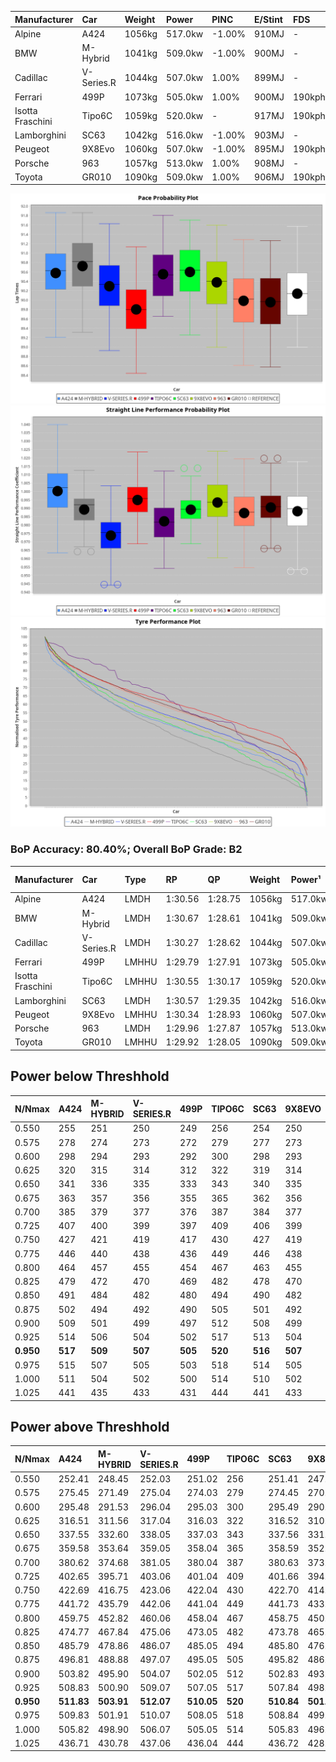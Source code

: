 | Manufacturer     | Car        | Weight | Power   | PINC    | E/Stint | FDS     |
|:-|:-|:-|:-|:-|:-|:-|
| Alpine           | A424       | 1056kg | 517.0kw | -1.00%  | 910MJ   |    -    |
| BMW              | M-Hybrid   | 1041kg | 509.0kw | -1.00%  | 900MJ   |    -    |
| Cadillac         | V-Series.R | 1044kg | 507.0kw | 1.00%   | 899MJ   |    -    |
| Ferrari          | 499P       | 1073kg | 505.0kw | 1.00%   | 900MJ   | 190kph  |
| Isotta Fraschini | Tipo6C     | 1059kg | 520.0kw |    -    | 917MJ   | 190kph  |
| Lamborghini      | SC63       | 1042kg | 516.0kw | -1.00%  | 903MJ   |    -    |
| Peugeot          | 9X8Evo     | 1060kg | 507.0kw | -1.00%  | 895MJ   | 190kph  |
| Porsche          | 963        | 1057kg | 513.0kw | 1.00%   | 908MJ   |    -    |
| Toyota           | GR010      | 1090kg | 509.0kw | 1.00%   | 906MJ   | 190kph  |

![PACECHART](./IMG/ACOMETHOD.png)
![STRAIGHTLINEPERFORMANCECHART](./IMG/ACOMETHOD_sp.png)
![TYREPERFORMANCECHART](./IMG/ACOMETHOD_tw.png)

### BoP Accuracy: 80.40%; Overall BoP Grade: B2
| Manufacturer     | Car        | Type  | RP      | QP      | Weight | Power¹  | Threshhold | PINC    | Power²   | E/Stint | AVG Vmax  | FDS     | RDLC | L/Stint | BOP-Grade | Model Accuracy | Model Points | Match%  | SimDiff |
|:-|:-|:-|:-|:-|:-|:-|:-|:-|:-|:-|:-|:-|:-|:-|:-|:-|:-|:-|:-|
| Alpine           | A424       | LMDH  | 1:30.56 | 1:28.75 | 1056kg | 517.0kw | 210.0kph   | -1.00%  | 511.80kw |  910MJ  | 322.85kph |    -    | 0.99 | 40      | +B2       | 99.61%         | 762          | 83.01%  | #       |
| BMW              | M-Hybrid   | LMDH  | 1:30.67 | 1:28.61 | 1041kg | 509.0kw | 210.0kph   | -1.00%  | 503.90kw |  900MJ  | 320.83kph |    -    | 1.01 | 40      | +B2       | 100.00%        | 1826         | 80.98%  | #       |
| Cadillac         | V-Series.R | LMDH  | 1:30.27 | 1:28.62 | 1044kg | 507.0kw | 210.0kph   | 1.00%   | 512.10kw |  899MJ  | 318.85kph |    -    | 1.01 | 40      | ~A1       | 99.00%         | 3184         | 100.00% | #       |
| Ferrari          | 499P       | LMHHU | 1:29.79 | 1:27.91 | 1073kg | 505.0kw | 210.0kph   | 1.00%   | 510.10kw |  900MJ  | 320.50kph | 190kph  | 1.02 | 40      | -C2       | 98.07%         | 3550         | 72.17%  | #       |
| Isotta Fraschini | Tipo6C     | LMHHU | 1:30.55 | 1:30.17 | 1059kg | 520.0kw | 210.0kph   |    -    | 520.00kw |  917MJ  | 320.61kph | 190kph  | 1.05 | 40      | +E2       | 96.81%         | 91           | 50.86%  | #       |
| Lamborghini      | SC63       | LMDH  | 1:30.57 | 1:29.35 | 1042kg | 516.0kw | 210.0kph   | -1.00%  | 510.80kw |  903MJ  | 321.33kph |    -    | 1.04 | 40      | +B2       | 100.00%        | 529          | 84.12%  | #       |
| Peugeot          | 9X8Evo     | LMHHU | 1:30.34 | 1:28.93 | 1060kg | 507.0kw | 210.0kph   | -1.00%  | 501.90kw |  895MJ  | 320.40kph | 190kph  | 0.99 | 40      | +A2       | 99.21%         | 377          | 91.46%  | #       |
| Porsche          | 963        | LMDH  | 1:29.96 | 1:27.87 | 1057kg | 513.0kw | 210.0kph   | 1.00%   | 518.10kw |  908MJ  | 321.11kph |    -    | 1.00 | 40      | -B2       | 99.96%         | 10176        | 81.35%  | #       |
| Toyota           | GR010      | LMHHU | 1:29.92 | 1:28.05 | 1090kg | 509.0kw | 210.0kph   | 1.00%   | 514.10kw |  906MJ  | 319.12kph | 190kph  | 1.00 | 40      | -C1       | 99.95%         | 5509         | 79.64%  | #       |

## Power below Threshhold
| N/Nmax    | A424    | M-HYBRID | V-SERIES.R | 499P    | TIPO6C  | SC63    | 9X8EVO  | 963     | GR010   |
|:-|:-|:-|:-|:-|:-|:-|:-|:-|:-|
|  0.550    |  255    |  251     |  250       |  249    |  256    |  254    |  250    |  253    |  251    |
|  0.575    |  278    |  274     |  273       |  272    |  279    |  277    |  273    |  276    |  274    |
|  0.600    |  298    |  294     |  293       |  292    |  300    |  298    |  293    |  296    |  294    |
|  0.625    |  320    |  315     |  314       |  312    |  322    |  319    |  314    |  317    |  315    |
|  0.650    |  341    |  336     |  335       |  333    |  343    |  340    |  335    |  338    |  336    |
|  0.675    |  363    |  357     |  356       |  355    |  365    |  362    |  356    |  360    |  357    |
|  0.700    |  385    |  379     |  377       |  376    |  387    |  384    |  377    |  382    |  379    |
|  0.725    |  407    |  400     |  399       |  397    |  409    |  406    |  399    |  403    |  400    |
|  0.750    |  427    |  421     |  419       |  417    |  430    |  427    |  419    |  424    |  421    |
|  0.775    |  446    |  440     |  438       |  436    |  449    |  446    |  438    |  443    |  440    |
|  0.800    |  464    |  457     |  455       |  454    |  467    |  463    |  455    |  461    |  457    |
|  0.825    |  479    |  472     |  470       |  469    |  482    |  478    |  470    |  476    |  472    |
|  0.850    |  491    |  484     |  482       |  480    |  494    |  490    |  482    |  487    |  484    |
|  0.875    |  502    |  494     |  492       |  490    |  505    |  501    |  492    |  498    |  494    |
|  0.900    |  509    |  501     |  499       |  497    |  512    |  508    |  499    |  505    |  501    |
|  0.925    |  514    |  506     |  504       |  502    |  517    |  513    |  504    |  510    |  506    |
| **0.950** | **517** | **509**  | **507**    | **505** | **520** | **516** | **507** | **513** | **509** |
|  0.975    |  515    |  507     |  505       |  503    |  518    |  514    |  505    |  511    |  507    |
|  1.000    |  511    |  504     |  502       |  500    |  514    |  510    |  502    |  507    |  504    |
|  1.025    |  441    |  435     |  433       |  431    |  444    |  441    |  433    |  438    |  435    |

## Power above Threshhold
| N/Nmax    | A424       | M-HYBRID   | V-SERIES.R | 499P       | TIPO6C  | SC63       | 9X8EVO     | 963        | GR010      |
|:-|:-|:-|:-|:-|:-|:-|:-|:-|:-|
|  0.550    |  252.41    |  248.45    |  252.03    |  251.02    |  256    |  251.41    |  247.46    |  255.06    |  253.04    |
|  0.575    |  275.45    |  271.49    |  275.04    |  274.03    |  279    |  274.45    |  270.50    |  278.07    |  276.05    |
|  0.600    |  295.48    |  291.53    |  296.04    |  295.03    |  300    |  295.49    |  290.54    |  299.08    |  297.05    |
|  0.625    |  316.51    |  311.56    |  317.04    |  316.03    |  322    |  316.52    |  310.58    |  321.08    |  318.06    |
|  0.650    |  337.55    |  332.60    |  338.05    |  337.03    |  343    |  337.56    |  331.61    |  342.09    |  339.06    |
|  0.675    |  359.58    |  353.64    |  359.05    |  358.04    |  365    |  358.59    |  352.65    |  364.09    |  361.06    |
|  0.700    |  380.62    |  374.68    |  381.05    |  380.04    |  387    |  380.63    |  373.69    |  386.10    |  383.07    |
|  0.725    |  402.65    |  395.71    |  403.06    |  401.04    |  409    |  401.66    |  394.73    |  407.10    |  404.07    |
|  0.750    |  422.69    |  416.75    |  423.06    |  422.04    |  430    |  422.70    |  414.77    |  428.11    |  425.07    |
|  0.775    |  441.72    |  435.79    |  442.06    |  441.04    |  449    |  441.73    |  433.80    |  447.11    |  444.08    |
|  0.800    |  459.75    |  452.82    |  460.06    |  458.04    |  467    |  458.75    |  450.84    |  465.12    |  462.08    |
|  0.825    |  474.77    |  467.84    |  475.06    |  473.05    |  482    |  473.78    |  465.86    |  480.12    |  477.08    |
|  0.850    |  485.79    |  478.86    |  486.07    |  485.05    |  494    |  485.80    |  476.88    |  492.12    |  488.09    |
|  0.875    |  496.81    |  488.88    |  497.07    |  495.05    |  505    |  495.82    |  486.90    |  503.13    |  499.09    |
|  0.900    |  503.82    |  495.90    |  504.07    |  502.05    |  512    |  502.83    |  493.92    |  510.13    |  506.09    |
|  0.925    |  508.83    |  500.90    |  509.07    |  507.05    |  517    |  507.84    |  498.92    |  515.13    |  511.09    |
| **0.950** | **511.83** | **503.91** | **512.07** | **510.05** | **520** | **510.84** | **501.93** | **518.13** | **514.09** |
|  0.975    |  509.83    |  501.91    |  510.07    |  508.05    |  518    |  508.84    |  499.93    |  516.13    |  512.09    |
|  1.000    |  505.82    |  498.90    |  506.07    |  505.05    |  514    |  505.83    |  496.92    |  512.13    |  508.09    |
|  1.025    |  436.71    |  430.78    |  437.06    |  436.04    |  444    |  436.72    |  428.79    |  442.11    |  439.08    |
